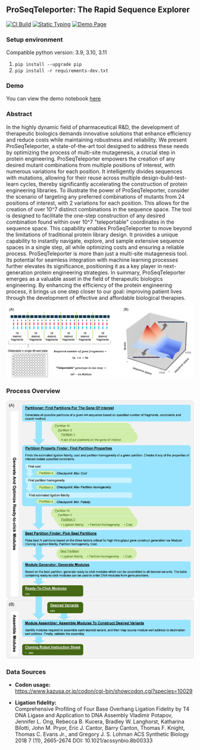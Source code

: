 ## ProSeqTeleporter: The Rapid Sequence Explorer

[![CI Build](https://github.com/bayer-int/SeqTeleporter/actions/workflows/build.yml/badge.svg)](https://github.com/bayer-int/SeqTeleporter/actions/workflows/build.yml)
[![Static Typing](https://github.com/bayer-int/SeqTeleporter/actions/workflows/static_typing.yml/badge.svg)](https://github.com/bayer-int/SeqTeleporter/actions/workflows/static_typing.yml)
[![Demo Page](https://github.com/bayer-int/SeqTeleporter/actions/workflows/generate_demo.yml/badge.svg)](https://github.com/bayer-int/SeqTeleporter/actions/workflows/generate_demo.yml)

### Setup environment
Compatible python version: 3.9, 3.10, 3.11

1. ```pip install --upgrade pip```
2. ```pip install -r requirements-dev.txt```

### Demo
You can view the demo notebook [here](https://legendary-adventure-oz4ywvn.pages.github.io/)
### Abstract
In the highly dynamic field of pharmaceutical R&D, the development of therapeutic biologics demands innovative solutions that enhance efficiency and reduce costs while maintaining robustness and reliability. We present ProSeqTeleporter, a state-of-the-art tool designed to address these needs by optimizing the process of multi-site mutagenesis, a crucial step in protein engineering.
ProSeqTeleporter empowers the creation of any desired mutant combinations from multiple positions of interest, with numerous variations for each position. It intelligently divides sequences with mutations, allowing for their reuse across multiple design-build-test-learn cycles, thereby significantly accelerating the construction of protein engineering libraries.
To illustrate the power of ProSeqTeleporter, consider the scenario of targeting any preferred combinations of mutants from 24 positions of interest, with 2 variations for each position. This allows for the creation of over 10^7 distinct combinations in the sequence space. The tool is designed to facilitate the one-step construction of any desired combination found within over 10^7 "teleportable" coordinates in the sequence space. This capability enables ProSeqTeleporter to move beyond the limitations of traditional protein library design. It provides a unique capability to instantly navigate, explore, and sample extensive sequence spaces in a single step, all while optimizing costs and ensuring a reliable process.
ProSeqTeleporter is more than just a multi-site mutagenesis tool. Its potential for seamless integration with machine learning processes further elevates its significance, positioning it as a key player in next-generation protein engineering strategies.
In summary, ProSeqTeleporter emerges as a valuable asset in the field of therapeutic biologics engineering. By enhancing the efficiency of the protein engineering process, it brings us one step closer to our goal: improving patient lives through the development of effective and affordable biological therapies.

![concept_picture.png](concept_picture.png)

### Process Overview
![ProcessOverview.png](ProcessOverview.png)


### Data Sources
- **Codon usage:**\
https://www.kazusa.or.jp/codon/cgi-bin/showcodon.cgi?species=10029

- **Ligation fidelity:**\
Comprehensive Profiling of Four Base Overhang Ligation Fidelity by T4 DNA Ligase and Application to DNA Assembly
Vladimir Potapov, Jennifer L. Ong, Rebecca B. Kucera, Bradley W. Langhorst, Katharina Bilotti, John M. Pryor, Eric J. Cantor, Barry Canton, Thomas F. Knight, Thomas C. Evans Jr., and Gregory J. S. Lohman
ACS Synthetic Biology 2018 7 (11), 2665-2674
DOI: 10.1021/acssynbio.8b00333